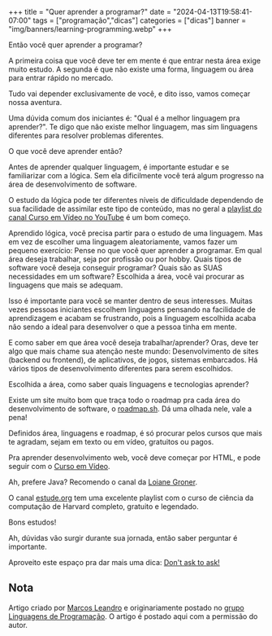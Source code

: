 +++
title = "Quer aprender a programar?"
date = "2024-04-13T19:58:41-07:00"
tags = ["programação","dicas"]
categories = ["dicas"]
banner = "img/banners/learning-programming.webp"
+++

Então você quer aprender a programar?

A primeira coisa que você deve ter em mente é que entrar nesta área exige muito estudo.
A segunda é que não existe uma forma, linguagem ou área para entrar rápido no mercado.

Tudo vai depender exclusivamente de você, e dito isso, vamos começar nossa aventura.

<!--more-->

Uma dúvida comum dos iniciantes é: "Qual é a melhor linguagem pra aprender?".
Te digo que não existe melhor linguagem, mas sim linguagens diferentes para resolver problemas diferentes.


O que você deve aprender então?

Antes de aprender qualquer linguagem, é importante estudar e se familiarizar com a lógica.
Sem ela dificilmente você terá algum progresso na área de desenvolvimento de software.

O estudo da lógica pode ter diferentes níveis de dificuldade dependendo de sua facilidade de assimilar este tipo de conteúdo, mas no geral a [playlist do canal Curso em Vídeo no YouTube](https://www.youtube.com/watch?v=8mei6uVttho&amp;list=PLHz_AreHm4dmSj0MHol_aoNYCSGFqvfXV&amp;ab_channel=CursoemV%C3%ADdeo) é um bom começo.

Aprendido lógica, você precisa partir para o estudo de uma linguagem. Mas em vez de escolher uma linguagem aleatoriamente, vamos fazer um pequeno exercício:
Pense no que você quer aprender a programar. Em qual área deseja trabalhar, seja por profissão ou por hobby. Quais tipos de software você deseja conseguir programar? Quais são as SUAS necessidades em um software?
Escolhida a área, você vai procurar as linguagens que mais se adequam.

Isso é importante para você se manter dentro de seus interesses. Muitas vezes pessoas iniciantes escolhem linguagens pensando na facilidade de aprendizagem e acabam se frustrando,
pois a linguagem escolhida acaba não sendo a ideal para desenvolver o que a pessoa tinha em mente.

E como saber em que área você deseja trabalhar/aprender? Oras, deve ter algo que mais chame sua atenção neste mundo:
Desenvolvimento de sites (backend ou frontend), de aplicativos, de jogos, sistemas embarcados. Há vários tipos de desenvolvimento diferentes para serem escolhidos.

Escolhida a área, como saber quais linguagens e tecnologias aprender?

Existe um site muito bom que traça todo o roadmap pra cada área do desenvolvimento de software, o [roadmap.sh](https://roadmap.sh/). Dá uma olhada nele, vale a pena!

Definidos área, linguagens e roadmap, é só procurar pelos cursos que mais te agradam, sejam em texto ou em vídeo, gratuitos ou pagos.

Pra aprender desenvolvimento web, você deve começar por HTML, e pode seguir com o [Curso em Vídeo](https://www.youtube.com/watch?v=epDCjksKMok&amp;list=PLHz_AreHm4dlAnJ_jJtV29RFxnPHDuk9o&amp;pp=iAQB).

Ah, prefere Java? Recomendo o canal da [Loiane Groner](https://www.youtube.com/watch?v=LnORjqZUMIQ&amp;list=PLGxZ4Rq3BOBq0KXHsp5J3PxyFaBIXVs3r&amp;pp=iAQB).

O canal [estude.org](https://www.youtube.com/watch?v=mR6jktYAOqs&amp;list=PLRqGANMTmslQL8Nu3CGn76vEzJ8htU7U2) tem uma excelente playlist com o curso de ciência da computação de Harvard completo, gratuito e legendado.

Bons estudos!

Ah, dúvidas vão surgir durante sua jornada, então saber perguntar é importante.

Aproveito este espaço pra dar mais uma dica: [Don't ask to ask!](https://dontasktoask.com/pt-br/)

## Nota
Artigo criado por [Marcos Leandro](https://www.tiktok.com/@odevcansado?is_from_webapp=1&sender_device=pc) e originariamente postado no [grupo Linguagens de Programação](https://t.me/ProgramadoresBrasil/670582).
O artigo é postado aqui com a permissão do autor.
